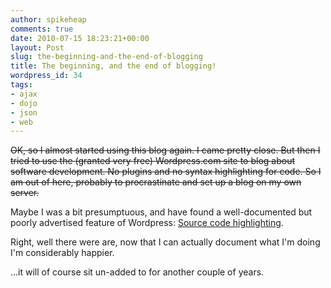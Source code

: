 ```yaml
---
author: spikeheap
comments: true
date: 2010-07-15 18:23:21+00:00
layout: Post
slug: the-beginning-and-the-end-of-blogging
title: The beginning, and the end of blogging!
wordpress_id: 34
tags:
- ajax
- dojo
- json
- web
---
```

~~OK, so I almost started using this blog again. I came pretty close. But then I tried to use the (granted very free) Wordpress.com site to blog about software development. No plugins and no syntax highlighting for code. So I am out of here, probably to procrastinate and set up a blog on my own server.~~

Maybe I was a bit presumptuous, and have found a well-documented but poorly advertised feature of Wordpress: [Source code highlighting](http://en.support.wordpress.com/code/posting-source-code/).

Right, well there were are, now that I can actually document what I'm doing I'm considerably happier. 

...it will of course sit un-added to for another couple of years.
